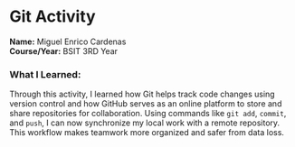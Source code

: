 # Git Activity

**Name:** Miguel Enrico Cardenas  
**Course/Year:** BSIT 3RD Year

### What I Learned:
Through this activity, I learned how Git helps track code changes using version control and how GitHub serves as an online platform to store and share repositories for collaboration. Using commands like `git add`, `commit`, and `push`, I can now synchronize my local work with a remote repository. This workflow makes teamwork more organized and safer from data loss.
